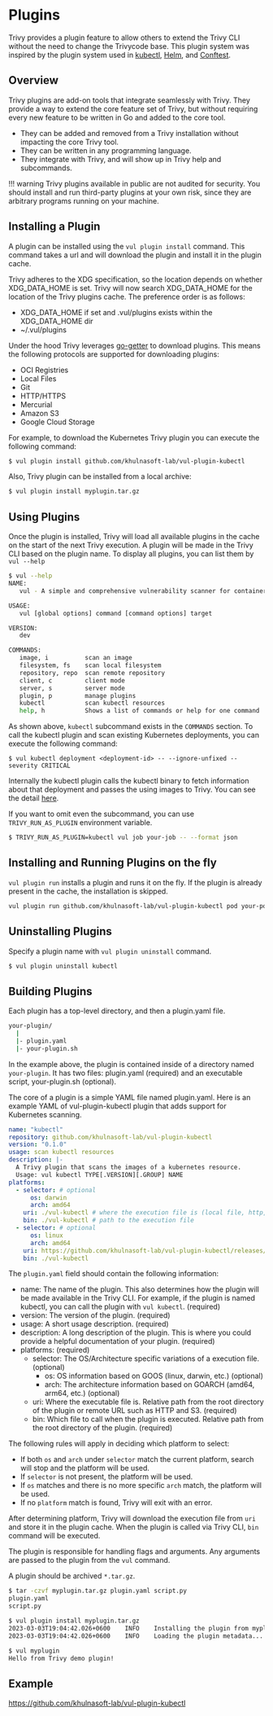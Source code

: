 # Plugins
Trivy provides a plugin feature to allow others to extend the Trivy CLI without the need to change the Trivycode base.
This plugin system was inspired by the plugin system used in [kubectl][kubectl], [Helm][helm], and [Conftest][conftest].

## Overview
Trivy plugins are add-on tools that integrate seamlessly with Trivy.
They provide a way to extend the core feature set of Trivy, but without requiring every new feature to be written in Go and added to the core tool.

- They can be added and removed from a Trivy installation without impacting the core Trivy tool.
- They can be written in any programming language.
- They integrate with Trivy, and will show up in Trivy help and subcommands.

!!! warning
    Trivy plugins available in public are not audited for security.
    You should install and run third-party plugins at your own risk, since they are arbitrary programs running on your machine.


## Installing a Plugin
A plugin can be installed using the `vul plugin install` command.
This command takes a url and will download the plugin and install it in the plugin cache.

Trivy adheres to the XDG specification, so the location depends on whether XDG_DATA_HOME is set.
Trivy will now search XDG_DATA_HOME for the location of the Trivy plugins cache.
The preference order is as follows:

- XDG_DATA_HOME if set and .vul/plugins exists within the XDG_DATA_HOME dir
- ~/.vul/plugins

Under the hood Trivy leverages [go-getter][go-getter] to download plugins.
This means the following protocols are supported for downloading plugins:

- OCI Registries
- Local Files
- Git
- HTTP/HTTPS
- Mercurial
- Amazon S3
- Google Cloud Storage

For example, to download the Kubernetes Trivy plugin you can execute the following command:

```bash
$ vul plugin install github.com/khulnasoft-lab/vul-plugin-kubectl
```
Also, Trivy plugin can be installed from a local archive:
```bash
$ vul plugin install myplugin.tar.gz
```

## Using Plugins
Once the plugin is installed, Trivy will load all available plugins in the cache on the start of the next Trivy execution.
A plugin will be made in the Trivy CLI based on the plugin name.
To display all plugins, you can list them by `vul --help`

```bash
$ vul --help
NAME:
   vul - A simple and comprehensive vulnerability scanner for containers

USAGE:
   vul [global options] command [command options] target

VERSION:
   dev

COMMANDS:
   image, i          scan an image
   filesystem, fs    scan local filesystem
   repository, repo  scan remote repository
   client, c         client mode
   server, s         server mode
   plugin, p         manage plugins
   kubectl           scan kubectl resources
   help, h           Shows a list of commands or help for one command
```

As shown above, `kubectl` subcommand exists in the `COMMANDS` section.
To call the kubectl plugin and scan existing Kubernetes deployments, you can execute the following command:

```
$ vul kubectl deployment <deployment-id> -- --ignore-unfixed --severity CRITICAL
```

Internally the kubectl plugin calls the kubectl binary to fetch information about that deployment and passes the using images to Trivy.
You can see the detail [here][vul-plugin-kubectl].

If you want to omit even the subcommand, you can use `TRIVY_RUN_AS_PLUGIN` environment variable.

```bash
$ TRIVY_RUN_AS_PLUGIN=kubectl vul job your-job -- --format json
```

## Installing and Running Plugins on the fly
`vul plugin run` installs a plugin and runs it on the fly.
If the plugin is already present in the cache, the installation is skipped.

```bash
vul plugin run github.com/khulnasoft-lab/vul-plugin-kubectl pod your-pod -- --exit-code 1
```

## Uninstalling Plugins
Specify a plugin name with `vul plugin uninstall` command.

```bash
$ vul plugin uninstall kubectl
```

## Building Plugins
Each plugin has a top-level directory, and then a plugin.yaml file.

```bash
your-plugin/
  |
  |- plugin.yaml
  |- your-plugin.sh
```

In the example above, the plugin is contained inside of a directory named `your-plugin`.
It has two files: plugin.yaml (required) and an executable script, your-plugin.sh (optional).

The core of a plugin is a simple YAML file named plugin.yaml.
Here is an example YAML of vul-plugin-kubectl plugin that adds support for Kubernetes scanning.

```yaml
name: "kubectl"
repository: github.com/khulnasoft-lab/vul-plugin-kubectl
version: "0.1.0"
usage: scan kubectl resources
description: |-
  A Trivy plugin that scans the images of a kubernetes resource.
  Usage: vul kubectl TYPE[.VERSION][.GROUP] NAME
platforms:
  - selector: # optional
      os: darwin
      arch: amd64
    uri: ./vul-kubectl # where the execution file is (local file, http, git, etc.)
    bin: ./vul-kubectl # path to the execution file
  - selector: # optional
      os: linux
      arch: amd64
    uri: https://github.com/khulnasoft-lab/vul-plugin-kubectl/releases/download/v0.1.0/vul-kubectl.tar.gz
    bin: ./vul-kubectl
```

The `plugin.yaml` field should contain the following information:

- name: The name of the plugin. This also determines how the plugin will be made available in the Trivy CLI. For example, if the plugin is named kubectl, you can call the plugin with `vul kubectl`. (required)
- version: The version of the plugin. (required)
- usage: A short usage description. (required)
- description: A long description of the plugin. This is where you could provide a helpful documentation of your plugin. (required)
- platforms: (required)
  - selector: The OS/Architecture specific variations of a execution file. (optional)
    - os: OS information based on GOOS (linux, darwin, etc.) (optional)
    - arch: The architecture information based on GOARCH (amd64, arm64, etc.) (optional)
  - uri: Where the executable file is. Relative path from the root directory of the plugin or remote URL such as HTTP and S3. (required)
  - bin: Which file to call when the plugin is executed. Relative path from the root directory of the plugin. (required)

The following rules will apply in deciding which platform to select:

- If both `os` and `arch` under `selector` match the current platform, search will stop and the platform will be used.
- If `selector` is not present, the platform will be used.
- If `os` matches and there is no more specific `arch` match, the platform will be used.
- If no `platform` match is found, Trivy will exit with an error.

After determining platform, Trivy will download the execution file from `uri` and store it in the plugin cache.
When the plugin is called via Trivy CLI, `bin` command will be executed.

The plugin is responsible for handling flags and arguments. Any arguments are passed to the plugin from the `vul` command.

A plugin should be archived `*.tar.gz`.

```bash
$ tar -czvf myplugin.tar.gz plugin.yaml script.py
plugin.yaml
script.py

$ vul plugin install myplugin.tar.gz
2023-03-03T19:04:42.026+0600	INFO	Installing the plugin from myplugin.tar.gz...
2023-03-03T19:04:42.026+0600	INFO	Loading the plugin metadata...

$ vul myplugin
Hello from Trivy demo plugin!
```

## Example
https://github.com/khulnasoft-lab/vul-plugin-kubectl

[kubectl]: https://kubernetes.io/docs/tasks/extend-kubectl/kubectl-plugins/
[helm]: https://helm.sh/docs/topics/plugins/
[conftest]: https://www.conftest.dev/plugins/
[go-getter]: https://github.com/hashicorp/go-getter
[vul-plugin-kubectl]: https://github.com/khulnasoft-lab/vul-plugin-kubectl

